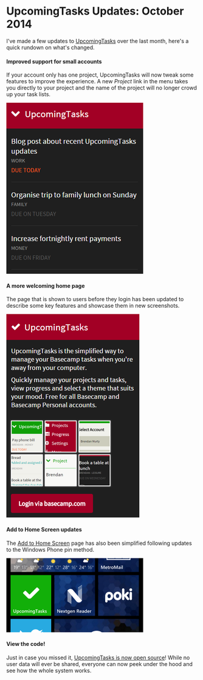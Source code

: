 # UpcomingTasks Updates: October 2014

I've made a few updates to [UpcomingTasks](http://upcomingtasks.com/) over the last month, here's a quick rundown on what's changed.

#### Improved support for small accounts

If your account only has one project, UpcomingTasks will now tweak some features to improve the experience. A new *Project* link in the menu takes you directly to your project and the name of the project will no longer crowd up your task lists.

![Task List](/images/brendan/upcomingtasks-oct2014-list.png)

#### A more welcoming home page

The page that is shown to users before they login has been updated to describe some key features and showcase them in new screenshots.

![Welcome Page](/images/brendan/upcomingtasks-oct2014-welcome.png)

#### Add to Home Screen updates

The [Add to Home Screen](http://upcomingtasks.com/pages/addtohome.php) page has also been simplified following updates to the Windows Phone pin method.

![My Home Screen](/images/brendan/upcomingtasks-oct2014-wphome.png)

#### View the code!

Just in case you missed it, [UpcomingTasks is now open source](https://bitbucket.org/brendanmurty/upcomingtasks)! While no user data will ever be shared, everyone can now peek under the hood and see how the whole system works.
